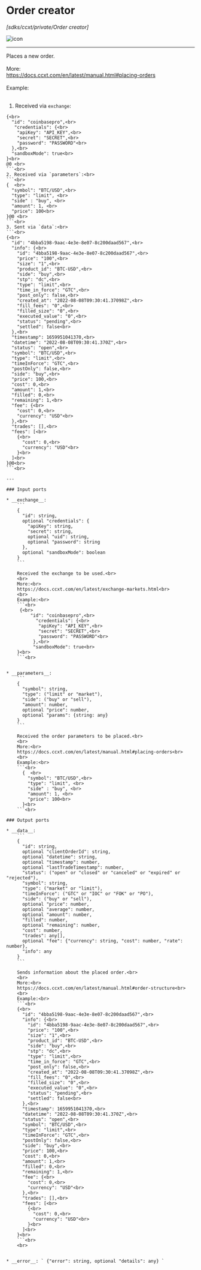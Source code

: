 # Order creator

_[sdks/ccxt/private/Order creator]_

![icon](</assets/icons/7d4b9ff9-dbdc-44e1-a901-cd9d869db931.png>)

---

Places a new order.<br>
<br>
More:<br>
https://docs.ccxt.com/en/latest/manual.html#placing-orders<br>
<br>
Example:<br>
<br>
1. Received via `exchange`:<br>
```<br>
{<br>
  "id": "coinbasepro",<br>
   "credentials": {<br>
    "apiKey": "API_KEY",<br>
    "secret": "SECRET",<br>
    "password": "PASSWORD"<br>
  },<br>
  "sandboxMode": true<br>
}<br>
@0 <br>
```<br>
2. Received via `parameters`:<br>
```<br>
{  <br>
  "symbol": "BTC/USD",<br>
  "type": "limit", <br>
  "side" : "buy", <br>
  "amount": 1, <br>
  "price": 100<br>
}@0 <br>
```<br>
3. Sent via `data`:<br>
```<br>
{<br>
  "id": "4bba5198-9aac-4e3e-8e07-8c200daad567",<br>
  "info": {<br>
    "id": "4bba5198-9aac-4e3e-8e07-8c200daad567",<br>
    "price": "100",<br>
    "size": "1",<br>
    "product_id": "BTC-USD",<br>
    "side": "buy",<br>
    "stp": "dc",<br>
    "type": "limit",<br>
    "time_in_force": "GTC",<br>
    "post_only": false,<br>
    "created_at": "2022-08-08T09:30:41.37098Z",<br>
    "fill_fees": "0",<br>
    "filled_size": "0",<br>
    "executed_value": "0",<br>
    "status": "pending",<br>
    "settled": false<br>
  },<br>
  "timestamp": 1659951041370,<br>
  "datetime": "2022-08-08T09:30:41.370Z",<br>
  "status": "open",<br>
  "symbol": "BTC/USD",<br>
  "type": "limit",<br>
  "timeInForce": "GTC",<br>
  "postOnly": false,<br>
  "side": "buy",<br>
  "price": 100,<br>
  "cost": 0,<br>
  "amount": 1,<br>
  "filled": 0,<br>
  "remaining": 1,<br>
  "fee": {<br>
    "cost": 0,<br>
    "currency": "USD"<br>
  },<br>
  "trades": [],<br>
  "fees": [<br>
    {<br>
      "cost": 0,<br>
      "currency": "USD"<br>
    }<br>
  ]<br>
}@0<br>
```<br>

---

### Input ports

* __exchange__: 
    ```
    {
      "id": string,
      optional "credentials": {
        "apiKey": string,
        "secret": string,
        optional "uid": string,
        optional "password": string
      },
      optional "sandboxMode": boolean
    }
    ```

    Received the exchange to be used.<br>
    <br>
    More:<br>
    https://docs.ccxt.com/en/latest/exchange-markets.html<br>
    <br>
    Example:<br>
    ```<br>
     {<br>
         "id": "coinbasepro",<br>
           "credentials": {<br>
            "apiKey": "API_KEY",<br>
            "secret": "SECRET",<br>
            "password": "PASSWORD"<br>
          },<br>
          "sandboxMode": true<br>
    }<br>
    ```<br>


* __parameters__: 
    ```
    {
      "symbol": string,
      "type": ("limit" or "market"),
      "side": ("buy" or "sell"),
      "amount": number,
      optional "price": number,
      optional "params": {string: any}
    }
    ```

    Received the order parameters to be placed.<br>
    <br>
    More:<br>
    https://docs.ccxt.com/en/latest/manual.html#placing-orders<br>
    <br>
    Example:<br>
    ```<br>
      {  <br>
        "symbol": "BTC/USD",<br>
        "type": "limit", <br>
        "side" : "buy", <br>
        "amount": 1, <br>
        "price": 100<br>
      }<br>
    ```<br>

### Output ports

* __data__: 
    ```
    {
      "id": string,
      optional "clientOrderId": string,
      optional "datetime": string,
      optional "timestamp": number,
      optional "lastTradeTimestamp": number,
      "status": ("open" or "closed" or "canceled" or "expired" or "rejected"),
      "symbol": string,
      "type": ("market" or "limit"),
      "timeInForce": ("GTC" or "IOC" or "FOK" or "PO"),
      "side": ("buy" or "sell"),
      optional "price": number,
      optional "average": number,
      optional "amount": number,
      "filled": number,
      optional "remaining": number,
      "cost": number,
      "trades": any[],
      optional "fee": {"currency": string, "cost": number, "rate": number},
      "info": any
    }
    ```

    Sends information about the placed order.<br>
    <br>
    More:<br>
    https://docs.ccxt.com/en/latest/manual.html#order-structure<br>
    <br>
    Example:<br>
    ```<br>
    {<br>
      "id": "4bba5198-9aac-4e3e-8e07-8c200daad567",<br>
      "info": {<br>
        "id": "4bba5198-9aac-4e3e-8e07-8c200daad567",<br>
        "price": "100",<br>
        "size": "1",<br>
        "product_id": "BTC-USD",<br>
        "side": "buy",<br>
        "stp": "dc",<br>
        "type": "limit",<br>
        "time_in_force": "GTC",<br>
        "post_only": false,<br>
        "created_at": "2022-08-08T09:30:41.37098Z",<br>
        "fill_fees": "0",<br>
        "filled_size": "0",<br>
        "executed_value": "0",<br>
        "status": "pending",<br>
        "settled": false<br>
      },<br>
      "timestamp": 1659951041370,<br>
      "datetime": "2022-08-08T09:30:41.370Z",<br>
      "status": "open",<br>
      "symbol": "BTC/USD",<br>
      "type": "limit",<br>
      "timeInForce": "GTC",<br>
      "postOnly": false,<br>
      "side": "buy",<br>
      "price": 100,<br>
      "cost": 0,<br>
      "amount": 1,<br>
      "filled": 0,<br>
      "remaining": 1,<br>
      "fee": {<br>
        "cost": 0,<br>
        "currency": "USD"<br>
      },<br>
      "trades": [],<br>
      "fees": [<br>
        {<br>
          "cost": 0,<br>
          "currency": "USD"<br>
        }<br>
      ]<br>
    }<br>
    ```<br>
    <br>


* __error__: ` {"error": string, optional "details": any} `

